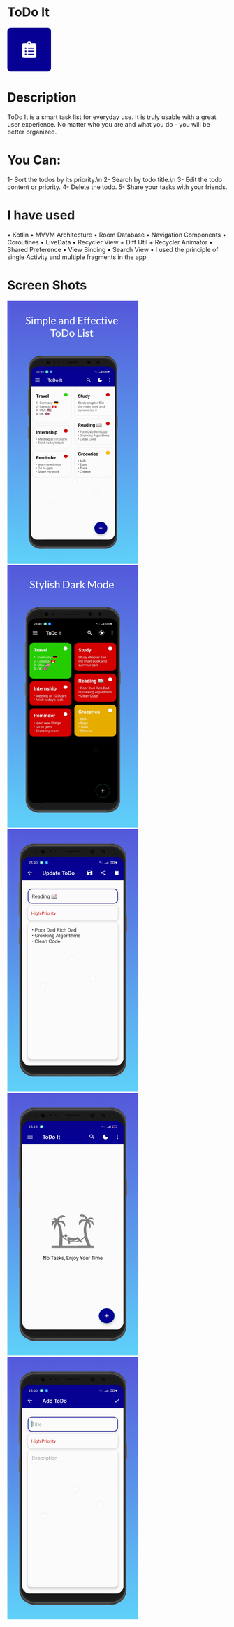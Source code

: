 # ToDo It
<img src = "screenshots/icon.png" width = "100">

# Description
ToDo It is a smart task list for everyday use.
It is truly usable with a great user experience.
No matter who you are and what you do - you will be better organized.

# You Can:
1- Sort the todos by its priority.\n
2- Search by todo title.\n
3- Edit the todo content or priority.
4- Delete the todo.
5- Share your tasks with your friends.

# I have used

• Kotlin
• MVVM Architecture
• Room Database
• Navigation Components
• Coroutines
• LiveData
• Recycler View + Diff Util + Recycler Animator
• Shared Preference
• View Binding
• Search View
• I used the principle of single Activity and multiple fragments in the app

# Screen Shots
<img src = "screenshots/screen_1.png" width = "300">
<img src = "screenshots/screen_2.png" width = "300">
<img src = "screenshots/screen_3.png" width = "300">
<img src = "screenshots/screen_4.png" width = "300">
<img src = "screenshots/screen_5.png" width = "300">
